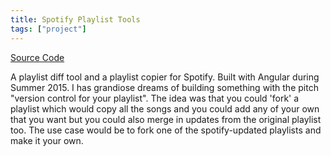 ```yaml
---
title: Spotify Playlist Tools
tags: ["project"]
---
```


[Source Code](https://github.com/brentwalther/playlist-tools)

A playlist diff tool and a playlist copier for Spotify. Built with Angular
during Summer 2015. I has grandiose dreams of building something with the pitch
"version control for your playlist". The idea was that you could 'fork' a
playlist which would copy all the songs and you could add any of your own that
you want but you could also merge in updates from the original playlist too. The
use case would be to fork one of the spotify-updated playlists and make it your
own.
